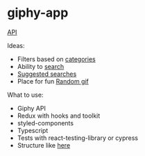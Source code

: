 # giphy-app

[API](https://developers.giphy.com/docs/api/endpoint#search-suggestions)

Ideas:
- Filters based on [categories](https://developers.giphy.com/docs/api/endpoint#categories) 
- Ability to [search](https://developers.giphy.com/docs/api/endpoint#search)
- [Suggested searches](https://developers.giphy.com/docs/api/endpoint#search-suggestions)
- Place for fun [Random gif](https://developers.giphy.com/docs/api/endpoint#random)

What to use:

- Giphy API
- Redux with hooks and toolkit
- styled-components
- Typescript
- Tests with react-testing-library or cypress
- Structure like [here](https://feature-sliced.design/)
